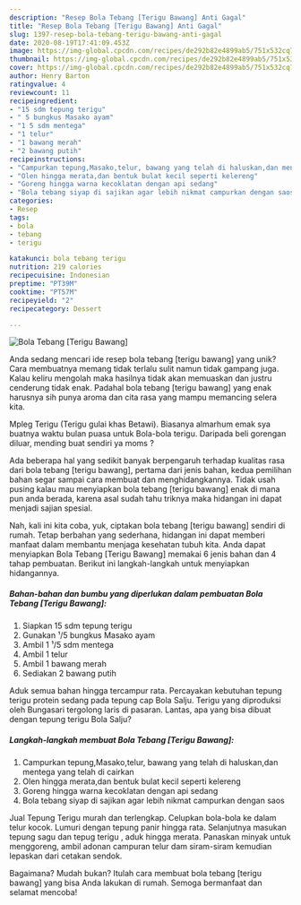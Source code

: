 ```yaml
---
description: "Resep Bola Tebang [Terigu Bawang] Anti Gagal"
title: "Resep Bola Tebang [Terigu Bawang] Anti Gagal"
slug: 1397-resep-bola-tebang-terigu-bawang-anti-gagal
date: 2020-08-19T17:41:09.453Z
image: https://img-global.cpcdn.com/recipes/de292b82e4899ab5/751x532cq70/bola-tebang-terigu-bawang-foto-resep-utama.jpg
thumbnail: https://img-global.cpcdn.com/recipes/de292b82e4899ab5/751x532cq70/bola-tebang-terigu-bawang-foto-resep-utama.jpg
cover: https://img-global.cpcdn.com/recipes/de292b82e4899ab5/751x532cq70/bola-tebang-terigu-bawang-foto-resep-utama.jpg
author: Henry Barton
ratingvalue: 4
reviewcount: 11
recipeingredient:
- "15 sdm tepung terigu"
- " 5 bungkus Masako ayam"
- "1 5 sdm mentega"
- "1 telur"
- "1 bawang merah"
- "2 bawang putih"
recipeinstructions:
- "Campurkan tepung,Masako,telur, bawang yang telah di haluskan,dan mentega yang telah di cairkan"
- "Olen hingga merata,dan bentuk bulat kecil seperti kelereng"
- "Goreng hingga warna kecoklatan dengan api sedang"
- "Bola tebang siyap di sajikan agar lebih nikmat campurkan dengan saos"
categories:
- Resep
tags:
- bola
- tebang
- terigu

katakunci: bola tebang terigu 
nutrition: 219 calories
recipecuisine: Indonesian
preptime: "PT39M"
cooktime: "PT57M"
recipeyield: "2"
recipecategory: Dessert

---
```



![Bola Tebang [Terigu Bawang]](https://img-global.cpcdn.com/recipes/de292b82e4899ab5/751x532cq70/bola-tebang-terigu-bawang-foto-resep-utama.jpg)

Anda sedang mencari ide resep bola tebang [terigu bawang] yang unik? Cara membuatnya memang tidak terlalu sulit namun tidak gampang juga. Kalau keliru mengolah maka hasilnya tidak akan memuaskan dan justru cenderung tidak enak. Padahal bola tebang [terigu bawang] yang enak harusnya sih punya aroma dan cita rasa yang mampu memancing selera kita.

Mpleg Terigu (Terigu gulai khas Betawi). Biasanya almarhum emak sya buatnya waktu bulan puasa untuk Bola-bola terigu. Daripada beli gorengan diluar, mending buat sendiri ya moms ?

Ada beberapa hal yang sedikit banyak berpengaruh terhadap kualitas rasa dari bola tebang [terigu bawang], pertama dari jenis bahan, kedua pemilihan bahan segar sampai cara membuat dan menghidangkannya. Tidak usah pusing kalau mau menyiapkan bola tebang [terigu bawang] enak di mana pun anda berada, karena asal sudah tahu triknya maka hidangan ini dapat menjadi sajian spesial.


Nah, kali ini kita coba, yuk, ciptakan bola tebang [terigu bawang] sendiri di rumah. Tetap berbahan yang sederhana, hidangan ini dapat memberi manfaat dalam membantu menjaga kesehatan tubuh kita. Anda dapat menyiapkan Bola Tebang [Terigu Bawang] memakai 6 jenis bahan dan 4 tahap pembuatan. Berikut ini langkah-langkah untuk menyiapkan hidangannya.

<!--inarticleads1-->

##### Bahan-bahan dan bumbu yang diperlukan dalam pembuatan Bola Tebang [Terigu Bawang]:

1. Siapkan 15 sdm tepung terigu
1. Gunakan  ¹/5 bungkus Masako ayam
1. Ambil 1 ¹/5 sdm mentega
1. Ambil 1 telur
1. Ambil 1 bawang merah
1. Sediakan 2 bawang putih


Aduk semua bahan hingga tercampur rata. Percayakan kebutuhan tepung terigu protein sedang pada tepung cap Bola Salju. Terigu yang diproduksi oleh Bungasari tergolong laris di pasaran. Lantas, apa yang bisa dibuat dengan tepung terigu Bola Salju? 

<!--inarticleads2-->

##### Langkah-langkah membuat Bola Tebang [Terigu Bawang]:

1. Campurkan tepung,Masako,telur, bawang yang telah di haluskan,dan mentega yang telah di cairkan
1. Olen hingga merata,dan bentuk bulat kecil seperti kelereng
1. Goreng hingga warna kecoklatan dengan api sedang
1. Bola tebang siyap di sajikan agar lebih nikmat campurkan dengan saos


Jual Tepung Terigu murah dan terlengkap. Celupkan bola-bola ke dalam telur kocok. Lumuri dengan tepung panir hingga rata. Selanjutnya masukan tepung sagu dan tepug terigu , aduk hingga merata. Panaskan minyak untuk menggoreng, ambil adonan campuran telur dam siram-siram kemudian lepaskan dari cetakan sendok. 

Bagaimana? Mudah bukan? Itulah cara membuat bola tebang [terigu bawang] yang bisa Anda lakukan di rumah. Semoga bermanfaat dan selamat mencoba!
